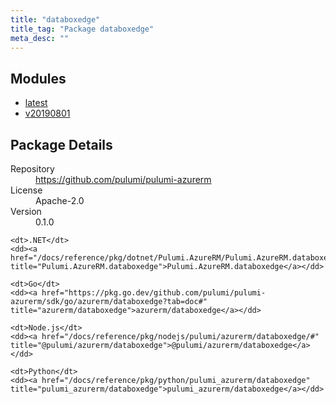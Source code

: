 ```yaml
---
title: "databoxedge"
title_tag: "Package databoxedge"
meta_desc: ""
---
```


<!-- WARNING: this file was generated by Pulumi Docs Generator. -->
<!-- Do not edit by hand unless you're certain you know what you are doing! -->



<h2 id="modules">Modules</h2>
<ul class="api">
    <li><a href="latest/" title="latest"><span class="symbol module"></span>latest</a></li>
    <li><a href="v20190801/" title="v20190801"><span class="symbol module"></span>v20190801</a></li>
</ul>

<h2 id="package-details">Package Details</h2>
<dl class="package-details">
	<dt>Repository</dt>
	<dd><a href="https://github.com/pulumi/pulumi-azurerm">https://github.com/pulumi/pulumi-azurerm</a></dd>
	<dt>License</dt>
	<dd>Apache-2.0</dd>
	<dt>Version</dt>
	<dd>0.1.0</dd>
</dl>



<dl class="tabular">

    <dt>.NET</dt>
    <dd><a href="/docs/reference/pkg/dotnet/Pulumi.AzureRM/Pulumi.AzureRM.databoxedge.html" title="Pulumi.AzureRM.databoxedge">Pulumi.AzureRM.databoxedge</a></dd>

    <dt>Go</dt>
    <dd><a href="https://pkg.go.dev/github.com/pulumi/pulumi-azurerm/sdk/go/azurerm/databoxedge?tab=doc#" title="azurerm/databoxedge">azurerm/databoxedge</a></dd>

    <dt>Node.js</dt>
    <dd><a href="/docs/reference/pkg/nodejs/pulumi/azurerm/databoxedge/#" title="@pulumi/azurerm/databoxedge">@pulumi/azurerm/databoxedge</a></dd>

    <dt>Python</dt>
    <dd><a href="/docs/reference/pkg/python/pulumi_azurerm/databoxedge" title="pulumi_azurerm/databoxedge">pulumi_azurerm/databoxedge</a></dd>

</dl>

